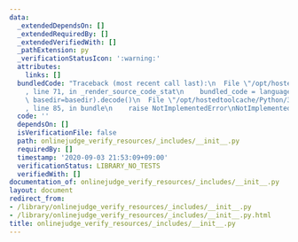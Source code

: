 ```yaml
---
data:
  _extendedDependsOn: []
  _extendedRequiredBy: []
  _extendedVerifiedWith: []
  _pathExtension: py
  _verificationStatusIcon: ':warning:'
  attributes:
    links: []
  bundledCode: "Traceback (most recent call last):\n  File \"/opt/hostedtoolcache/Python/3.8.6/x64/lib/python3.8/site-packages/onlinejudge_verify/documentation/build.py\"\
    , line 71, in _render_source_code_stat\n    bundled_code = language.bundle(stat.path,\
    \ basedir=basedir).decode()\n  File \"/opt/hostedtoolcache/Python/3.8.6/x64/lib/python3.8/site-packages/onlinejudge_verify/languages/python.py\"\
    , line 85, in bundle\n    raise NotImplementedError\nNotImplementedError\n"
  code: ''
  dependsOn: []
  isVerificationFile: false
  path: onlinejudge_verify_resources/_includes/__init__.py
  requiredBy: []
  timestamp: '2020-09-03 21:53:09+09:00'
  verificationStatus: LIBRARY_NO_TESTS
  verifiedWith: []
documentation_of: onlinejudge_verify_resources/_includes/__init__.py
layout: document
redirect_from:
- /library/onlinejudge_verify_resources/_includes/__init__.py
- /library/onlinejudge_verify_resources/_includes/__init__.py.html
title: onlinejudge_verify_resources/_includes/__init__.py
---
```

